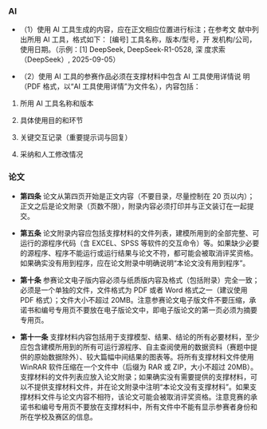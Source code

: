 ### AI

- （1）使用 AI 工具生成的内容，应在正文相应位置进行标注；在参考文 献中列出所用 AI 工具，格式如下： [编号] 工具名称，版本/型号，开 发机构/公司，使用日期。（示例：[1] DeepSeek, DeepSeek-R1-0528, 深 度求索（DeepSeek）, 2025-09-05）

- （2）使用 AI 工具的参赛作品必须在支撑材料中包含 AI 工具使用详情说 明（PDF 格式，以“AI 工具使用详情”为文件名），内容包括：

1. 所用 AI 工具名称和版本

2. 具体使用目的和环节

3. 关键交互记录（重要提示词与回复）

4. 采纳和人工修改情况

### 论文

- **第四条** 论文从第四页开始是正文内容（不要目录，尽量控制在 20 页以内）；正文之后是论文附录（页数不限），附录内容必须打印并与正文装订在一起提交。

- **第五条** 论文附录内容应包括支撑材料的文件列表，建模所用到的全部完整、可运行的源程序代码（含 EXCEL、SPSS 等软件的交互命令）等。如果缺少必要的源程序、程序不能运行或运行结果与论文不符，都可能会被取消评奖资格。如果确实没有用到程序，应在论文附录中明确说明“本论文没有用到程序”。

- **第十条** 参赛论文电子版内容必须与纸质版内容及格式（包括附录）完全一致；必须是一个单独的文件，文件格式为 PDF 或者 Word 格式之一（建议使用 PDF 格式）；文件大小不超过 20MB。注意参赛论文电子版文件不要压缩，承诺书和编号专用页不要放在电子版论文中，即电子版论文的第一页必须为摘要专用页。

- **第十一条** 支撑材料内容包括用于支撑模型、结果、结论的所有必要材料，至少应包含建模所用到的所有可运行源程序、自主查阅使用的数据资料（赛题中提供的原始数据除外）、较大篇幅中间结果的图表等。将所有支撑材料文件使用 WinRAR 软件压缩在一个文件中（后缀为 RAR 或 ZIP，大小不超过 20MB）。支撑材料的文件列表应放入论文附录；如果确实没有需要提供的支撑材料，可以不提供支撑材料文件，并在论文附录中注明“本论文没有支撑材料”。如果支撑材料文件与论文内容不相符，该论文可能会被取消评奖资格。注意竞赛的承诺书和编号专用页不要放在支撑材料中，所有文件中不能有显示参赛者身份和所在学校及赛区的信息。
